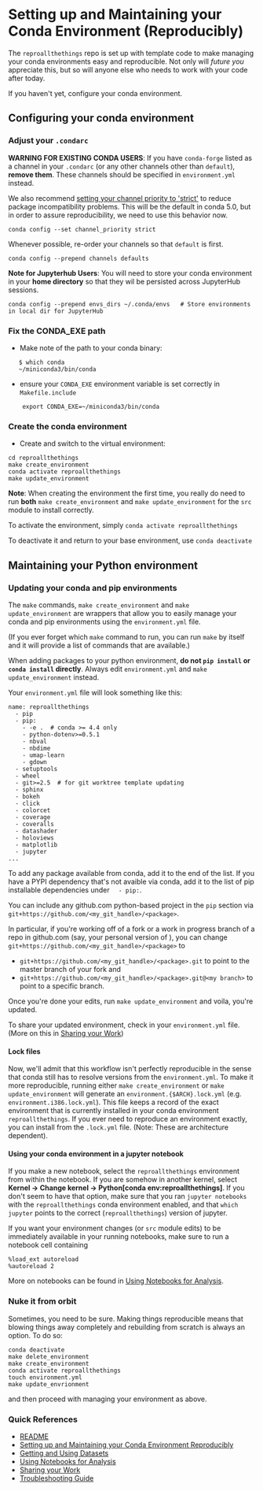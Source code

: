 # Setting up and Maintaining your Conda Environment (Reproducibly)

The `reproallthethings` repo is set up with template code to make managing your conda environments easy and reproducible. Not only will _future you_ appreciate this, but so will anyone else who needs to work with your code after today.

If you haven't yet, configure your conda environment.

## Configuring your conda environment
### Adjust your `.condarc`
**WARNING FOR EXISTING CONDA USERS**: If you have `conda-forge` listed as a channel in your `.condarc` (or any other channels other than `default`), **remove them**. These channels should be specified in `environment.yml` instead.

We also recommend [setting your channel priority to 'strict'](https://docs.conda.io/projects/conda/en/latest/user-guide/tasks/manage-channels.html) to reduce package incompatibility problems. This will be the default in conda 5.0, but in order to assure reproducibility, we need to use this behavior now.

```
conda config --set channel_priority strict
```
Whenever possible, re-order your channels so that `default` is first.

```
conda config --prepend channels defaults
```

**Note for Jupyterhub Users**: You will need to store your conda environment in your **home directory** so that they wil be persisted across JupyterHub sessions.
```
conda config --prepend envs_dirs ~/.conda/envs   # Store environments in local dir for JupyterHub
```

### Fix the CONDA_EXE path
* Make note of the path to your conda binary:
```
   $ which conda
   ~/miniconda3/bin/conda
```
* ensure your `CONDA_EXE` environment variable is set correctly in `Makefile.include`
```
    export CONDA_EXE=~/miniconda3/bin/conda
```
### Create the conda environment
* Create and switch to the virtual environment:
```
cd reproallthethings
make create_environment
conda activate reproallthethings
make update_environment
```
**Note**: When creating the environment the first time, you really do need to run **both** `make create_environment` and `make update_environment` for the `src` module to install correctly.

To activate the environment, simply `conda activate reproallthethings`

To deactivate it and return to your base environment, use `conda deactivate`

## Maintaining your Python environment

### Updating your conda and pip environments
The `make` commands, `make create_environment` and `make update_environment` are wrappers that allow you to easily manage your conda and pip environments using the `environment.yml` file.

(If you ever forget which `make` command to run, you can run `make` by itself and it will provide a list of commands that are available.)


When adding packages to your python environment, **do not `pip install` or `conda install` directly**. Always edit `environment.yml` and `make update_environment` instead.

Your `environment.yml` file will look something like this:
```
name: reproallthethings
  - pip
  - pip:
    - -e .  # conda >= 4.4 only
    - python-dotenv>=0.5.1
    - nbval
    - nbdime
    - umap-learn
    - gdown
  - setuptools
  - wheel
  - git>=2.5  # for git worktree template updating
  - sphinx
  - bokeh
  - click
  - colorcet
  - coverage
  - coveralls
  - datashader
  - holoviews
  - matplotlib
  - jupyter
...
```
To add any package available from conda, add it to the end of the list. If you have a PYPI dependency that's not avaible via conda, add it to the list of pip installable dependencies under `  - pip:`.

You can include any github.com python-based project in the `pip` section via `git+https://github.com/<my_git_handle>/<package>`.

In particular, if you're working off of a fork or a work in progress branch of a repo in github.com (say, your personal version of <package>), you can change `git+https://github.com/<my_git_handle>/<package>` to

* `git+https://github.com/<my_git_handle>/<package>.git` to point to the master branch of your fork and
* `git+https://github.com/<my_git_handle>/<package>.git@<my branch>` to point to a specific branch.

Once you're done your edits, run `make update_environment` and voila, you're updated.

To share your updated environment, check in your `environment.yml` file. (More on this in [Sharing your Work](sharing-your-work.md))


#### Lock files
Now, we'll admit that this workflow isn't perfectly reproducible in the sense that conda still has to resolve versions from the `environment.yml`. To make it more reproducible, running either `make create_environment` or `make update_environment` will generate an `environment.{$ARCH}.lock.yml` (e.g. `environment.i386.lock.yml`). This file keeps a record of the exact environment that is currently installed in your conda environment `reproallthethings`. If you ever need to reproduce an environment exactly, you can install from the `.lock.yml` file. (Note: These are architecture dependent).

#### Using your conda environment in a jupyter notebook
If you make a new notebook, select the `reproallthethings` environment from within the notebook. If you are somehow in another kernel, select **Kernel -> Change kernel -> Python[conda env:reproallthethings]**. If you don't seem to have that option, make sure that you ran `jupyter notebooks` with the `reproallthethings` conda environment enabled, and that `which jupyter` points to the correct (`reproallthethings`) version of jupyter.

If you want your environment changes (or `src` module edits) to be immediately available in your running notebooks, make sure to run a notebook cell containing
```
%load_ext autoreload
%autoreload 2
```

More on notebooks can be found in [Using Notebooks for Analysis](notebooks.md).

### Nuke it from orbit
Sometimes, you need to be sure. Making things reproducible means that blowing things away completely and rebuilding from scratch is always an option. To do so:
```
conda deactivate
make delete_environment
make create_environment
conda activate reproallthethings
touch environment.yml
make update_envrionment
```
and then proceed with managing your environment as above.

### Quick References

* [README](../README.md)
* [Setting up and Maintaining your Conda Environment Reproducibly](conda-environments.md)
* [Getting and Using Datasets](datasets.md)
* [Using Notebooks for Analysis](notebooks.md)
* [Sharing your Work](sharing-your-work.md)
* [Troubleshooting Guide](troubleshooting.md)
